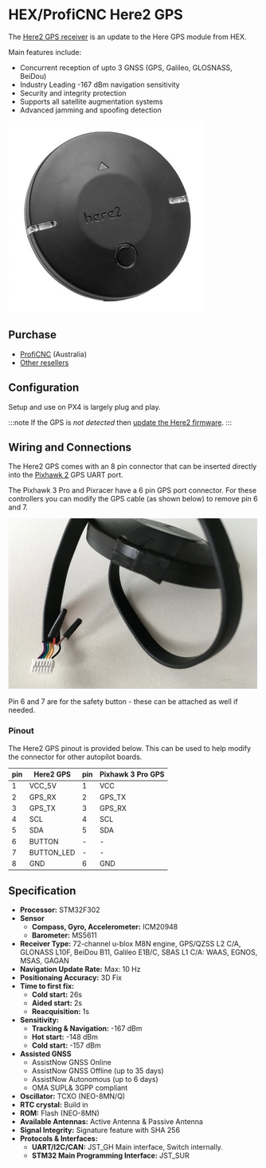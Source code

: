 # HEX/ProfiCNC Here2 GPS

The [Here2 GPS receiver](http://www.proficnc.com/all-products/152-gps-module.html) is an update to the Here GPS module from HEX.

Main features include:
- Concurrent reception of upto 3 GNSS (GPS, Galileo, GLOSNASS, BeiDou)
- Industry Leading -167 dBm navigation sensitivity
- Security and integrity protection
- Supports all satellite augmentation systems
- Advanced jamming and spoofing detection


<img src="../../assets/hardware/gps/here2_gps_module.jpg" />


## Purchase

* [ProfiCNC](http://www.proficnc.com/all-products/152-gps-module.html) (Australia)
* [Other resellers](http://www.proficnc.com/stores)

## Configuration

Setup and use on PX4 is largely plug and play.

:::note
If the GPS is *not detected* then [update the Here2 firmware](https://docs.cubepilot.org/user-guides/here-2/updating-here-2-firmware).
:::

## Wiring and Connections

The Here2 GPS comes with an 8 pin connector that can be inserted directly into the [Pixhawk 2](http://www.hex.aero/wp-content/uploads/2016/07/DRS_Pixhawk-2-17th-march-2016.pdf) GPS UART port.

The Pixhawk 3 Pro and Pixracer have a 6 pin GPS port connector. For these controllers you can modify the GPS cable (as shown below) to remove pin 6 and 7.

<img src="../../assets/hardware/gps/rtk_here_plug_gps_to_6pin_connector.jpg" width="500px" />

Pin 6 and 7 are for the safety button - these can be attached as well if needed.

### Pinout

The Here2 GPS pinout is provided below. This can be used to help modify the connector for other autopilot boards.

| pin | Here2 GPS  | pin | Pixhawk 3 Pro GPS |
| --- | ---------- | --- | ----------------- |
| 1   | VCC_5V     | 1   | VCC               |
| 2   | GPS_RX     | 2   | GPS_TX            |
| 3   | GPS_TX     | 3   | GPS_RX            |
| 4   | SCL        | 4   | SCL               |
| 5   | SDA        | 5   | SDA               |
| 6   | BUTTON     | -   | -                 |
| 7   | BUTTON_LED | -   | -                 |
| 8   | GND        | 6   | GND               |

## Specification

- **Processor:** STM32F302
- **Sensor**
  - **Compass, Gyro, Accelerometer:** ICM20948
  - **Barometer:** MS5611
- **Receiver Type:** 72-channel u-blox M8N engine, GPS/QZSS L2 C/A, GLONASS L10F, BeiDou B11, Galileo E1B/C, SBAS L1 C/A: WAAS, EGNOS, MSAS, GAGAN
- **Navigation Update Rate:** Max: 10 Hz
- **Positionaing Accuracy:** 3D Fix
- **Time to first fix:**
  - **Cold start:** 26s
  - **Aided start:** 2s
  - **Reacquisition:** 1s
- **Sensitivity:**
  - **Tracking & Navigation:** -167 dBm
  - **Hot start:** -148 dBm
  - **Cold start:** -157 dBm
- **Assisted GNSS**
  - AssistNow GNSS Online
  - AssistNow GNSS Offline (up to 35 days)
  - AssistNow Autonomous (up to 6 days)
  - OMA SUPL& 3GPP compliant
- **Oscillator:** TCXO (NEO-8MN/Q)
- **RTC crystal:** Build in
- **ROM:** Flash (NEO-8MN)
- **Available Antennas:** Active Antenna & Passive Antenna
- **Signal Integrity:** Signature feature with SHA 256
- **Protocols & Interfaces:**
  - **UART/I2C/CAN:** JST_GH Main interface, Switch internally.
  - **STM32 Main Programming Interface:** JST_SUR
